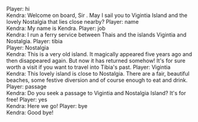 Player: hi  
Kendra: Welcome on board, Sir <player>. May I sail you to Vigintia Island and the lovely Nostalgia that lies close nearby? 
Player: name  
Kendra: My name is Kendra. 
Player: job  
Kendra: I run a ferry service between Thais and the islands Vigintia and Nostalgia. 
Player: tibia  
Player: Nostalgia  
Kendra: This is a very old island. It magically appeared five years ago and then disappeared again. But now it has returned somehow! It's for sure worth a visit if you want to travel into Tibia's past. 
Player: Vigintia  
Kendra: This lovely island is close to Nostalgia. There are a fair, beautiful beaches, some festive diversion and of course enough to eat and drink. 
Player: passage  
Kendra: Do you seek a passage to Vigintia and Nostalgia Island? It's for free! 
Player: yes  
Kendra: Here we go! 
Player: bye  
Kendra: Good bye!